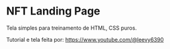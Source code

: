 # NFT Landing Page

Tela simples para treinamento de HTML, CSS puros.

Tutorial e tela feita por: https://www.youtube.com/@leevy6390